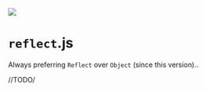 <img src="https://kekse.biz/php/count.php?draw&override=github:v4" />

# `reflect`.js
Always preferring `Reflect` over `Object` (since this version)..

//TODO/

